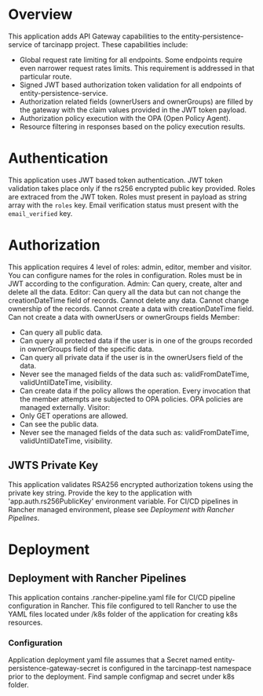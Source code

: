 # Overview
This application adds API Gateway capabilities to the entity-persistence-service of tarcinapp project. These capabilities include:
* Global request rate limiting for all endpoints. Some endpoints require even narrower request rates limits. This requirement is addressed in that particular route.
* Signed JWT based authorization token validation for all endpoints of entity-persistence-service.
* Authorization related fields (ownerUsers and ownerGroups) are filled by the gateway with the claim values provided in the JWT token payload.
* Authorization policy execution with the OPA (Open Policy Agent).
* Resource filtering in responses based on the policy execution results.
# Authentication
This application uses JWT based token authentication. JWT token validation takes place only if the rs256 encrypted public key provided. Roles are extraced from the JWT token. Roles must present in payload as string array with the `roles` key. Email verification status must present with the `email_verified` key.
# Authorization
This application requires 4 level of roles: admin, editor, member and visitor. You can configure names for the roles in configuration. Roles must be in JWT according to the configuration.
Admin: Can query, create, alter and delete all the data.
Editor: Can query all the data but can not change the creationDateTime field of records. Cannot delete any data.  Cannot change ownership of the records. Cannot create a data with creationDateTime field. Can not create a data with ownerUsers or ownerGroups fields
Member: 
* Can query all public data.
* Can query all protected data if the user is in one of the groups recorded in ownerGroups field of the specific data.
* Can query all private data if the user is in the ownerUsers field of the data.
* Never see the managed fields of the data such as: validFromDateTime, validUntilDateTime, visibility.
* Can create data if the policy allows the operation. Every invocation that the member attempts are subjected to OPA policies. OPA policies are managed externally. 
Visitor:
* Only GET operations are allowed.
* Can see the public data.
* Never see the managed fields of the data such as: validFromDateTime, validUntilDateTime, visibility.

## JWTS Private Key
This application validates RSA256 encrypted authorization tokens using the private key string. Provide the key to the application with 'app.auth.rs256PublicKey' environment variable. For CI/CD pipelines in Rancher managed environment, please see *Deployment with Rancher Pipelines*.
# Deployment
## Deployment with Rancher Pipelines
This application contains .rancher-pipeline.yaml file for CI/CD pipeline configuration in Rancher. This file configured to tell Rancher to use the YAML files located under /k8s folder of the application for creating k8s resources.
### Configuration
Application deployment yaml file assumes that a Secret named entity-persistence-gateway-secret is configured in the tarcinapp-test namespace prior to the deployment. Find sample configmap and secret under k8s folder.
